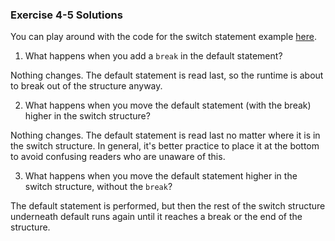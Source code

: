 ### Exercise 4-5 Solutions

You can play around with the code for the switch statement example [here](../Java_Programs/SwitchExample.zip).

1. What happens when you add a `break` in the default statement?

Nothing changes. The default statement is read last, so the runtime is about to break out of the structure anyway.


2. What happens when you move the default statement (with the break) higher in the switch structure?

Nothing changes. The default statement is read last no matter where it is in the switch structure. In general, it's better practice to place it at the bottom to avoid confusing readers who are unaware of this.


3. What happens when you move the default statement higher in the switch structure, without the `break`?

The default statement is performed, but then the rest of the switch structure underneath default runs again until it reaches a break or the end of the structure.
